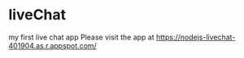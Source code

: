 # liveChat
my first live chat app
Please visit the app at
https://nodejs-livechat-401904.as.r.appspot.com/
